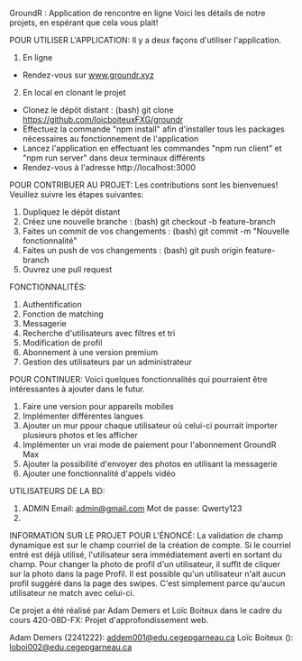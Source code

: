 GroundR : Application de rencontre en ligne
Voici les détails de notre projets, en espérant que cela vous plait!

POUR UTILISER L'APPLICATION:
Il y a deux façons d'utiliser l'application.
1. En ligne
  - Rendez-vous sur www.groundr.xyz
   
2. En local en clonant le projet
  - Clonez le dépôt distant : (bash) git clone https://github.com/loicboiteuxFXG/groundr
  - Effectuez la commande "npm install" afin d'installer tous les packages nécessaires au fonctionnement de l'application
  - Lancez l'application en effectuant les commandes "npm run client" et "npm run server" dans deux terminaux différents
  - Rendez-vous à l'adresse http://localhost:3000

POUR CONTRIBUER AU PROJET:
Les contributions sont les bienvenues! Veuillez suivre les étapes suivantes:
1. Dupliquez le dépôt distant
2. Créez une nouvelle branche : (bash) git checkout -b feature-branch
3. Faites un commit de vos changements : (bash) git commit -m "Nouvelle fonctionnalité"
4. Faites un push de vos changements : (bash) git push origin feature-branch
5. Ouvrez une pull request

FONCTIONNALITÉS:
1. Authentification
2. Fonction de matching
3. Messagerie
4. Recherche d'utilisateurs avec filtres et tri
5. Modification de profil
6. Abonnement à une version premium
7. Gestion des utilisateurs par un administrateur

POUR CONTINUER: 
Voici quelques fonctionnalités qui pourraient être intéressantes à ajouter dans le futur.
1. Faire une version pour appareils mobiles
2. Implémenter différentes langues
3. Ajouter un mur ppour chaque utilisateur où celui-ci pourrait importer plusieurs photos et les afficher
4. Implémenter un vrai mode de paiement pour l'abonnement GroundR Max
5. Ajouter la possibilité d'envoyer des photos en utilisant la messagerie
6. Ajouter une fonctionnalité d'appels vidéo

UTILISATEURS DE LA BD:
1. ADMIN 
  Email: admin@gmail.com
  Mot de passe: Qwerty123
2. 

INFORMATION SUR LE PROJET POUR L'ÉNONCÉ:
La validation de champ dynamique est sur le champ courriel de la création de compte. Si le courriel entré est déjà utilisé, l'utilisateur sera immédiatement averti en sortant du champ.
Pour changer la photo de profil d'un utilisateur, il suffit de cliquer sur la photo dans la page Profil.
Il est possible qu'un utilisateur n'ait aucun profil suggéré dans la page des swipes. C'est simplement parce qu'aucun utilisateur ne match avec celui-ci.

Ce projet a été réalisé par Adam Demers et Loïc Boiteux dans le cadre du cours 420-08D-FX: Projet d'approfondissement web.

Adam Demers (2241222): addem001@edu.cegepgarneau.ca
Loïc Boiteux (): loboi002@edu.cegepgarneau.ca
